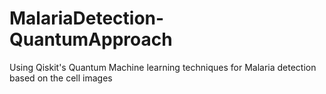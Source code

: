 # MalariaDetection-QuantumApproach
Using Qiskit's Quantum Machine learning techniques for Malaria detection based on the cell images
